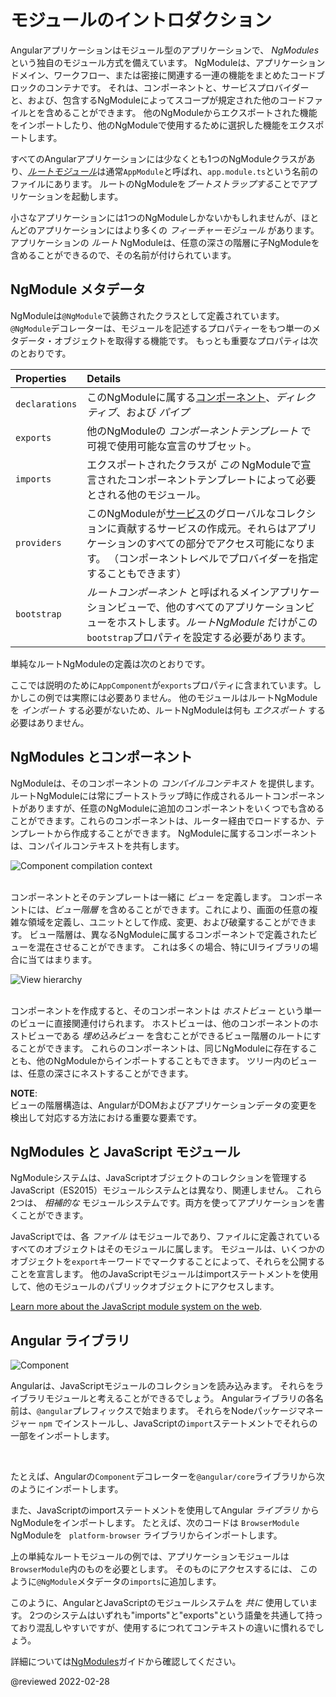 # モジュールのイントロダクション

Angularアプリケーションはモジュール型のアプリケーションで、 *NgModules* という独自のモジュール方式を備えています。
NgModuleは、アプリケーションドメイン、ワークフロー、または密接に関連する一連の機能をまとめたコードブロックのコンテナです。
それは、コンポーネントと、サービスプロバイダーと、および、包含するNgModuleによってスコープが規定された他のコードファイルとを含めることができます。
他のNgModuleからエクスポートされた機能をインポートしたり、他のNgModuleで使用するために選択した機能をエクスポートします。

すべてのAngularアプリケーションには少なくとも1つのNgModuleクラスがあり、[*ルートモジュール*](guide/bootstrapping)は通常`AppModule`と呼ばれ、`app.module.ts`という名前のファイルにあります。
ルートのNgModuleを*ブートストラップする*ことでアプリケーションを起動します。

小さなアプリケーションには1つのNgModuleしかないかもしれませんが、ほとんどのアプリケーションにはより多くの *フィーチャーモジュール* があります。
アプリケーションの *ルート* NgModuleは、任意の深さの階層に子NgModuleを含めることができるので、その名前が付けられています。

## NgModule メタデータ

NgModuleは`@NgModule`で装飾されたクラスとして定義されています。
`@NgModule`デコレーターは、モジュールを記述するプロパティーをもつ単一のメタデータ・オブジェクトを取得する機能です。
もっとも重要なプロパティは次のとおりです。

| Properties     | Details |
|:---            |:---     |
| `declarations`| このNgModuleに属する[コンポーネント](guide/architecture-components)、*ディレクティブ*、および *パイプ*|
| `exports`| 他のNgModuleの *コンポーネントテンプレート* で可視で使用可能な宣言のサブセット。|
| `imports`| エクスポートされたクラスが *この* NgModuleで宣言されたコンポーネントテンプレートによって必要とされる他のモジュール。|
| `providers`| このNgModuleが[サービス](guide/architecture-services)のグローバルなコレクションに貢献するサービスの作成元。それらはアプリケーションのすべての部分でアクセス可能になります。 （コンポーネントレベルでプロバイダーを指定することもできます）|
| `bootstrap`|  *ルートコンポーネント* と呼ばれるメインアプリケーションビューで、他のすべてのアプリケーションビューをホストします。*ルートNgModule* だけがこの`bootstrap`プロパティを設定する必要があります。|

単純なルートNgModuleの定義は次のとおりです。

<code-example header="src/app/app.module.ts" path="architecture/src/app/mini-app.ts" region="module"></code-example>

<div class="alert is-helpful">

ここでは説明のために`AppComponent`が`exports`プロパティに含まれています。しかしこの例では実際には必要ありません。
他のモジュールはルートNgModuleを *インポート* する必要がないため、ルートNgModuleは何も *エクスポート* する必要はありません。

</div>

## NgModules とコンポーネント

NgModuleは、そのコンポーネントの *コンパイルコンテキスト* を提供します。
ルートNgModuleには常にブートストラップ時に作成されるルートコンポーネントがありますが、任意のNgModuleに追加のコンポーネントをいくつでも含めることができます。これらのコンポーネントは、ルーター経由でロードするか、テンプレートから作成することができます。
NgModuleに属するコンポーネントは、コンパイルコンテキストを共有します。

<div class="lightbox">

<img alt="Component compilation context" class="left" src="generated/images/guide/architecture/compilation-context.png">

</div>

<br class="clear">

コンポーネントとそのテンプレートは一緒に *ビュー* を定義します。
コンポーネントには、*ビュー階層* を含めることができます。これにより、画面の任意の複雑な領域を定義し、ユニットとして作成、変更、および破棄することができます。
ビュー階層は、異なるNgModuleに属するコンポーネントで定義されたビューを混在させることができます。
これは多くの場合、特にUIライブラリの場合に当てはまります。

<div class="lightbox">

<img alt="View hierarchy" class="left" src="generated/images/guide/architecture/view-hierarchy.png">

</div>

<br class="clear">

コンポーネントを作成すると、そのコンポーネントは *ホストビュー* という単一のビューに直接関連付けられます。
ホストビューは、他のコンポーネントのホストビューである *埋め込みビュー* を含むことができるビュー階層のルートにすることができます。
これらのコンポーネントは、同じNgModuleに存在することも、他のNgModuleからインポートすることもできます。 
ツリー内のビューは、任意の深さにネストすることができます。

<div class="alert is-helpful">

**NOTE**: <br />
ビューの階層構造は、AngularがDOMおよびアプリケーションデータの変更を検出して対応する方法における重要な要素です。

</div>

## NgModules と JavaScript モジュール

NgModuleシステムは、JavaScriptオブジェクトのコレクションを管理するJavaScript（ES2015）モジュールシステムとは異なり、関連しません。
これら2つは、 *相補的な* モジュールシステムです。両方を使ってアプリケーションを書くことができます。

JavaScriptでは、各 *ファイル* はモジュールであり、ファイルに定義されているすべてのオブジェクトはそのモジュールに属します。
モジュールは、いくつかのオブジェクトを`export`キーワードでマークすることによって、それらを公開することを宣言します。
他のJavaScriptモジュールはimportステートメントを使用して、他のモジュールのパブリックオブジェクトにアクセスします。

<code-example path="architecture/src/app/app.module.ts" region="imports"></code-example>

<code-example path="architecture/src/app/app.module.ts" region="export"></code-example>

<div class="alert is-helpful">

[Learn more about the JavaScript module system on the web](https://exploringjs.com/es6/ch_modules.html).

</div>

## Angular ライブラリ

<div class="lightbox">

<img alt="Component" class="left" src="generated/images/guide/architecture/library-module.png">

</div>

Angularは、JavaScriptモジュールのコレクションを読み込みます。
それらをライブラリモジュールと考えることができるでしょう。
Angularライブラリの各名前は、`@angular`プレフィックスで始まります。
それらをNodeパッケージマネージャー `npm` でインストールし、JavaScriptの`import`ステートメントでそれらの一部をインポートします。

<br class="clear">

たとえば、Angularの`Component`デコレーターを`@angular/core`ライブラリから次のようにインポートします。

<code-example path="architecture/src/app/app.component.ts" region="import"></code-example>

また、JavaScriptのimportステートメントを使用してAngular *ライブラリ* からNgModuleをインポートします。
たとえば、次のコードは `BrowserModule` NgModuleを ` platform-browser` ライブラリからインポートします。

<code-example path="architecture/src/app/mini-app.ts" region="import-browser-module"></code-example>

上の単純なルートモジュールの例では、アプリケーションモジュールは `BrowserModule`内のものを必要とします。
そのものにアクセスするには、
このように`@NgModule`メタデータの`imports`に追加します。

<code-example path="architecture/src/app/mini-app.ts" region="ngmodule-imports"></code-example>

このように、AngularとJavaScriptのモジュールシステムを *共に* 使用しています。
2つのシステムはいずれも"imports"と"exports"という語彙を共通して持っており混乱しやすいですが、使用するにつれてコンテキストの違いに慣れるでしょう。

<div class="alert is-helpful">

  詳細については[NgModules](guide/ngmodules)ガイドから確認してください。

</div>

<!-- links -->

<!-- external links -->

<!-- end links -->

@reviewed 2022-02-28
